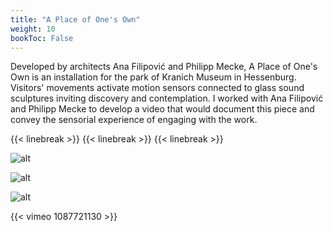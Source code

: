 ```yaml
---
title: "A Place of One's Own"
weight: 10
bookToc: False
---
```


Developed by architects Ana Filipović and Philipp Mecke, A Place of One's Own is an installation for the park of Kranich Museum in Hessenburg. Visitors' movements activate motion sensors connected to glass sound sculptures inviting discovery and contemplation. I worked with Ana Filipović and Philipp Mecke to develop a video that would document this piece and convey the sensorial experience of engaging with the work.

{{< linebreak >}}
{{< linebreak >}}
{{< linebreak >}}


![alt](/APlace/aplace1.jpg)

![alt](/APlace/aplace3.jpg)

![alt](/APlace/aplace4.jpg)


{{< vimeo 1087721130 >}}


